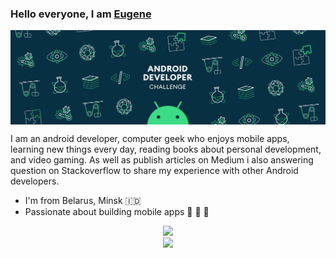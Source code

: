 ### Hello everyone, I am <a href="https://github.com/ezatpanah"> Eugene </a>

<img align="center" alt="wallpaper" src="https://github.com/ezatpanah/ezatpanah/raw/main/android.gif"/>

I am an android developer, computer geek who enjoys mobile apps, learning new things every day, reading books about personal development, and video gaming. As well as publish articles on Medium i also answering question on Stackoverflow to share my experience with other Android developers.

- I'm from Belarus, Minsk :indonesia:
- Passionate about building mobile apps :pig: :pig: :pig:

<div align="center" >
      <img src="https://github-readme-stats.vercel.app/api?username=i30mb1&show_icons=true&count_private=true&line_height=40&hide=contribs,prs,issues">
  <br>
      <img src="https://github-readme-stats.vercel.app/api/top-langs/?username=i30mb1&hide=html">


</div>

<!--
**i30mb1/i30mb1** is a ✨ _special_ ✨ repository because its `README.md` (this file) appears on your GitHub profile.

Here are some ideas to get you started:

- 🔭 I’m currently working on ...
- 🌱 I’m currently learning ...
- 👯 I’m looking to collaborate on ...
- 🤔 I’m looking for help with ...
- 💬 Ask me about ...
- 📫 How to reach me: ...
- 😄 Pronouns: ...
- ⚡ Fun fact: ...
-->
